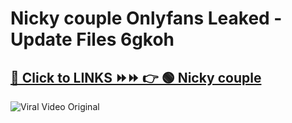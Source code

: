 
 # Nicky couple Onlyfans Leaked - Update Files 6gkoh

## <h2><a href="https://clipsfans.com/Nicky_couple&ref=git">🔗 Click to LINKS ⏩⏩ 👉 🟢 Nicky couple </a></h2>

<a href="https://clipsfans.com/Nicky_couple&ref=git" rel="nofollow" data-target="animated-image.originalLink"><img src="https://i.ibb.co.com/xMMVF88/686577567.gif" alt="Viral Video Original" style="max-width: 100%; display: inline-block;" data-target="animated-image.originalImage"></a>

